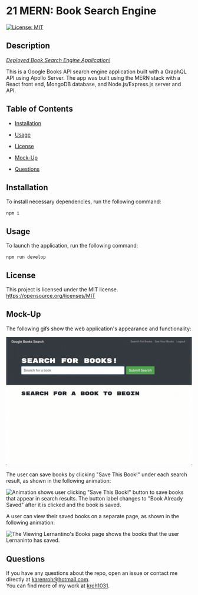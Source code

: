 # 21 MERN: Book Search Engine

[![License: MIT](https://img.shields.io/badge/License-MIT-yellow.svg)](https://opensource.org/licenses/MIT)

## Description

[_Deployed Book Search Engine Application!_](https://book-search-engine-21.herokuapp.com/)

This is a Google Books API search engine application built with a GraphQL API using Apollo Server. The app was built using the MERN stack with a React front end, MongoDB database, and Node.js/Express.js server and API.

## Table of Contents

- [Installation](#installation)

- [Usage](#usage)

- [License](#license)

- [Mock-Up](#mock-up)

- [Questions](#questions)

## Installation

To install necessary dependencies, run the following command:

```
npm i
```

## Usage

To launch the application, run the following command:

```
npm run develop
```

## License

This project is licensed under the MIT license.  
https://opensource.org/licenses/MIT

## Mock-Up

The following gifs show the web application's appearance and functionality:

![Animation shows "star wars" typed into a search box and books about Star Wars appearing as results.](./Assets/21-mern-homework-demo-01.gif)

The user can save books by clicking "Save This Book!" under each search result, as shown in the following animation:

![Animation shows user clicking "Save This Book!" button to save books that appear in search results. The button label changes to "Book Already Saved" after it is clicked and the book is saved.](./Assets/21-mern-homework-demo-02.gif)

A user can view their saved books on a separate page, as shown in the following animation:

![The Viewing Lernantino's Books page shows the books that the user Lernaninto has saved.](./Assets/21-mern-homework-demo-03.gif)

## Questions

If you have any questions about the repo, open an issue or contact me directly at karenroh@hotmail.com.  
 You can find more of my work at [kroh1031](https://github.com/kroh1031).
